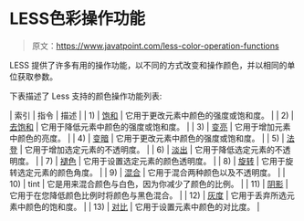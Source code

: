 # LESS色彩操作功能

> 原文：<https://www.javatpoint.com/less-color-operation-functions>

LESS 提供了许多有用的操作功能，以不同的方式改变和操作颜色，并以相同的单位获取参数。

下表描述了 Less 支持的颜色操作功能列表:

| 索引 | 指令 | 描述 |
| 1) | [饱和](less-color-saturate-function) | 它用于更改元素中颜色的强度或饱和度。 |
| 2) | [去饱和](less-color-desaturate-function) | 它用于降低元素中颜色的强度或饱和度。 |
| 3) | [变亮](less-lighten-function) | 它用于增加元素中颜色的亮度。 |
| 4) | [变暗](less-darken-function) | 它用于更改元素中颜色的强度或饱和度。 |
| 5) | [法登](less-fadein-function) | 它用于增加选定元素的不透明度。 |
| 6) | [淡出](less-fadeout-function) | 它用于降低选定元素的不透明度。 |
| 7) | [褪色](less-fade-function) | 它用于设置选定元素的颜色透明度。 |
| 8) | [旋转](less-spin-function) | 它用于旋转选定元素的颜色角度。 |
| 9) | [混合](less-mix-function) | 它用于混合两种颜色以及不透明度。 |
| 10) | tint | 它是用来混合颜色与白色，因为你减少了颜色的比例。 |
| 11) | [阴影](less-shade-function) | 它用于在您降低颜色比例时将颜色与黑色混合。 |
| 12) | [灰度](less-greyscale-function) | 它用于丢弃所选元素中颜色的饱和度。 |
| 13) | [对比](less-contrast-function) | 它用于设置元素中颜色的对比度。 |